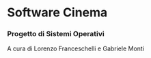 # Software Cinema
### Progetto di Sistemi Operativi
A cura di Lorenzo Franceschelli e Gabriele Monti